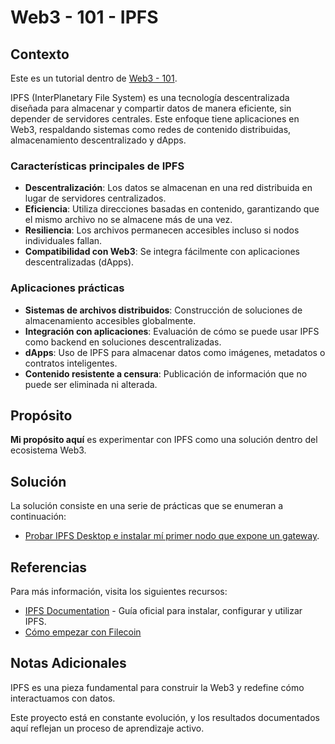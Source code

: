 # Web3 - 101 - IPFS

## Contexto

Este es un tutorial dentro de [Web3 - 101](../README.md).

IPFS (InterPlanetary File System) es una tecnología descentralizada diseñada para almacenar y compartir datos de manera eficiente, sin depender de servidores centrales. Este enfoque tiene aplicaciones en Web3, respaldando sistemas como redes de contenido distribuidas, almacenamiento descentralizado y dApps.

### Características principales de IPFS

- **Descentralización**: Los datos se almacenan en una red distribuida en lugar de servidores centralizados.
- **Eficiencia**: Utiliza direcciones basadas en contenido, garantizando que el mismo archivo no se almacene más de una vez.
- **Resiliencia**: Los archivos permanecen accesibles incluso si nodos individuales fallan.
- **Compatibilidad con Web3**: Se integra fácilmente con aplicaciones descentralizadas (dApps).

### Aplicaciones prácticas

- **Sistemas de archivos distribuidos**: Construcción de soluciones de almacenamiento accesibles globalmente.
- **Integración con aplicaciones**: Evaluación de cómo se puede usar IPFS como backend en soluciones descentralizadas.
- **dApps**: Uso de IPFS para almacenar datos como imágenes, metadatos o contratos inteligentes.
- **Contenido resistente a censura**: Publicación de información que no puede ser eliminada ni alterada.

## Propósito

**Mi propósito aquí** es experimentar con IPFS como una solución dentro del ecosistema Web3.  

## Solución

La solución consiste en una serie de prácticas que se enumeran a continuación:

- [Probar IPFS Desktop e instalar mí primer nodo que expone un gateway](./ipfs-testing-public-and-desktop-node/README.md).

## Referencias

Para más información, visita los siguientes recursos:

- [IPFS Documentation](https://docs.ipfs.tech/) - Guía oficial para instalar, configurar y utilizar IPFS.
- [Cómo empezar con Filecoin](https://filecoin.io/)

## Notas Adicionales

IPFS es una pieza fundamental para construir la Web3 y redefine cómo interactuamos con datos.

Este proyecto está en constante evolución, y los resultados documentados aquí reflejan un proceso de aprendizaje activo.
